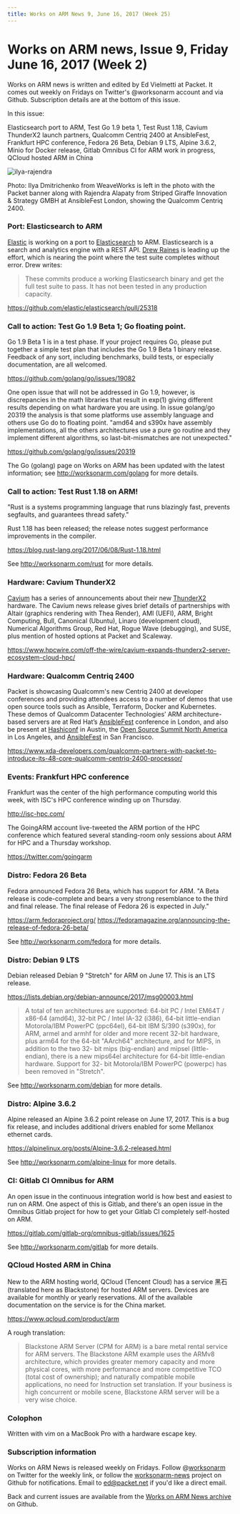 ```yaml
---
title: Works on ARM News 9, June 16, 2017 (Week 25)
---
```

# Works on ARM news, Issue 9, Friday June 16, 2017 (Week 2)

Works on ARM news is written and edited by Ed Vielmetti at Packet.
It comes out weekly on Fridays on Twitter's @worksonarm account and
via Github. Subscription details are at the bottom of this issue.

In this issue:

Elasticsearch port to ARM,
Test Go 1.9 beta 1,
Test Rust 1.18,
Cavium ThunderX2 launch partners,
Qualcomm Centriq 2400 at AnsibleFest,
Frankfurt HPC conference,
Fedora 26 Beta,
Debian 9 LTS,
Alpine 3.6.2,
Minio for Docker release,
Gitlab Omnibus CI for ARM work in progress,
QCloud hosted ARM in China

![ilya-rajendra](https://github.com/vielmetti/worksonarm-news/blob/master/images/2017-W25/ansible-qualcomm-packet.jpg?raw=true)

Photo: Ilya Dmitrichenko from WeaveWorks is left in the photo with
the Packet banner along with Rajendra Alapaty from Striped Giraffe Innovation
& Strategy GMBH at AnsibleFest London, showing the Qualcomm Centriq 2400.

### Port: Elasticsearch to ARM

[Elastic] is working on a port to [Elasticsearch] to ARM.
Elasticsearch is a search and analytics engine with a REST API.
[Drew Raines] is leading up the effort, which is
nearing the point where the test suite completes without
error. Drew writes:

[Elastic]:https://www.elastic.co/
[Elasticsearch]:https://github.com/elastic/elasticsearch
[Drew Raines]:https://github.com/drewr

> These commits produce a working Elasticsearch binary and get the
full test suite to pass. It has not been tested in any production
capacity. 

https://github.com/elastic/elasticsearch/pull/25318

### Call to action: Test Go 1.9 Beta 1; Go floating point.

Go 1.9 Beta 1 is in a test phase. If your project requires
Go, please put together a simple test plan that includes 
the Go 1.9 Beta 1 binary release. Feedback of any sort,
including benchmarks, build tests, or especially documentation,
are all welcomed.

https://github.com/golang/go/issues/19082

One open issue that will not be addressed in Go 1.9, however, is
discrepancies in the math libraries that result in exp(1) giving
different results depending on what hardware you are using.  In
issue golang/go 20319 the analysis is that some platforms use
assembly language and others use Go do to floating point.  "amd64
and s390x have assembly implementations, all the others architectures
use a pure go routine and they implement different algorithms, so
last-bit-mismatches are not unexpected."

https://github.com/golang/go/issues/20319

The Go (golang) page on Works on ARM has been updated with
the latest information; see http://worksonarm.com/golang for more
details.

### Call to action: Test Rust 1.18 on ARM!

"Rust is a systems programming language that runs blazingly fast,
prevents segfaults, and guarantees thread safety."

Rust 1.18 has been released; the release notes suggest
performance improvements in the compiler.

https://blog.rust-lang.org/2017/06/08/Rust-1.18.html

See http://worksonarm.com/rust for more details.

### Hardware: Cavium ThunderX2 

[Cavium] has a series of announcements about their new [ThunderX2]
hardware. The Cavium news release gives brief details of partnerships
with 
Altair (graphics rendering with Thea Render),
AMI (UEFI),
ARM,
Bright Computing,
Bull,
Canonical (Ubuntu),
Linaro (development cloud),
Numerical Algorithms Group,
Red Hat,
Rogue Wave (debugging),
and SUSE,
plus mention of hosted options at
Packet and Scaleway.

https://www.hpcwire.com/off-the-wire/cavium-expands-thunderx2-server-ecosystem-cloud-hpc/

[Cavium]:http://cavium.com/
[ThunderX2]:http://cavium.com/ThunderX2_ARM_Processors.html

### Hardware: Qualcomm Centriq 2400

Packet is showcasing Qualcomm's new Centriq 2400 at 
developer conferences and providing attendees access to a number
of demos that use open source tools such as Ansible, Terraform,
Docker and Kubernetes. These demos of Qualcomm
Datacenter Technologies’ ARM architecture-based servers 
are at Red Hat’s [AnsibleFest] conference in London, and also
be present at [Hashiconf] in Austin, the [Open Source Summit North America] 
in Los Angeles, and [AnsibleFest] in San Francisco.

https://www.xda-developers.com/qualcomm-partners-with-packet-to-introduce-its-48-core-qualcomm-centriq-2400-processor/

[AnsibleFest]:https://www.ansible.com/ansiblefest
[Open Source Summit North America]:http://events.linuxfoundation.org/events/open-source-summit-north-america
[Hashiconf]:https://www.hashiconf.com/

### Events: Frankfurt HPC conference

Frankfurt was the center of the high performance
computing world this week, with ISC's HPC conference
winding up on Thursday.

http://isc-hpc.com/

The GoingARM account live-tweeted the ARM
portion of the HPC conference which featured several 
standing-room only sessions about ARM for HPC and
a Thursday workshop.

https://twitter.com/goingarm

### Distro: Fedora 26 Beta

Fedora announced Fedora 26 Beta, which has support for ARM.  "A
Beta release is code-complete and bears a very strong resemblance
to the third and final release. The final release of Fedora 26 is
expected in July."

https://arm.fedoraproject.org/
https://fedoramagazine.org/announcing-the-release-of-fedora-26-beta/

See http://worksonarm.com/fedora for more details.

### Distro: Debian 9 LTS

Debian released Debian 9 "Stretch" for ARM on June 17.
This is an LTS release.

https://lists.debian.org/debian-announce/2017/msg00003.html

> A total of ten architectures are supported: 64-bit PC / Intel
EM64T / x86-64 (amd64), 32-bit PC / Intel IA-32 (i386), 64-bit
little-endian Motorola/IBM PowerPC (ppc64el), 64-bit IBM S/390
(s390x), for ARM, armel and armhf for older and more recent 32-bit
hardware, plus arm64 for the 64-bit "AArch64" architecture, and for
MIPS, in addition to the two 32- bit mips (big-endian) and mipsel
(little-endian), there is a new mips64el architecture for 64-bit
little-endian hardware. Support for 32- bit Motorola/IBM PowerPC
(powerpc) has been removed in "Stretch".

See http://worksonarm.com/debian for more details.

### Distro: Alpine 3.6.2

Alpine released an Alpine 3.6.2 point release on June 17, 2017.
This is a bug fix release, and includes additional drivers
enabled for some Mellanox ethernet cards.

https://alpinelinux.org/posts/Alpine-3.6.2-released.html

See http://worksonarm.com/alpine-linux for more details.

### CI: Gitlab CI Omnibus for ARM

An open issue in the continuous integration world is how
best and easiest to run on ARM. One aspect of this is Gitlab,
and there's an open issue in the Omnibus Gitlab project
for how to get your Gitlab CI completely self-hosted on ARM.

https://gitlab.com/gitlab-org/omnibus-gitlab/issues/1625

See http://worksonarm.com/gitlab for more details.

### QCloud Hosted ARM in China

New to the ARM hosting world, QCloud (Tencent Cloud) has a service
黑石 (translated here as Blackstone) for hosted ARM servers. Devices
are available for monthly or yearly reservations. All of the available
documentation on the service is for the China market.

https://www.qcloud.com/product/arm

A rough translation:

> Blackstone ARM Server (CPM for ARM) is a bare metal rental service
for ARM servers. The Blackstone ARM example uses the ARMv8 architecture,
which provides greater memory capacity and more physical cores,
with more performance and more competitive TCO (total cost of
ownership); and naturally compatible mobile applications, no need
for Instruction set translation. If your business is high concurrent
or mobile scene, Blackstone ARM server will be a very wise choice.

### Colophon

Written with vim on a MacBook Pro with a hardware escape key.

### Subscription information

Works on ARM News is released weekly on Fridays.
Follow @[worksonarm] on Twitter for the weekly link,
or follow the [worksonarm-news] project on Github
for notifications.
Email to ed@packet.net if you'd like a direct email.

Back and current issues are available from the 
[Works on ARM News archive] on Github.

[Works on ARM News archive]:http://github.com/vielmetti/worksonarm-news
[worksonarm-news]:http://github.com/vielmetti/worksonarm-news
[worksonarm]:https://twitter.com/worksonarm

